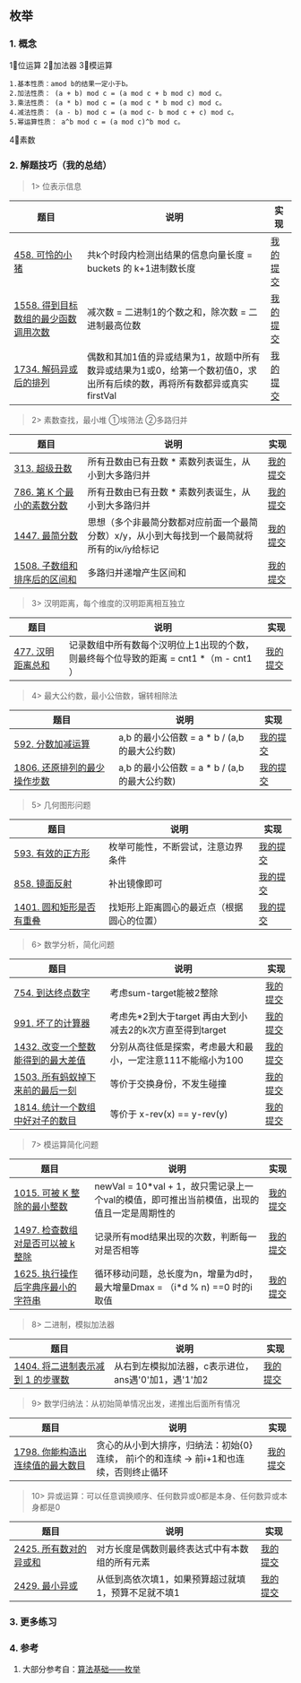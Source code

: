 ## 枚举

### 1. 概念
1⃣️位运算
2⃣️加法器
3⃣️模运算
```text
1.基本性质：amod b的结果一定小于b。
2.加法性质： (a + b) mod c = (a mod c + b mod c) mod c。
3.乘法性质： (a * b) mod c = (a mod c * b mod c) mod c。
4.减法性质： (a - b) mod c = (a mod c- b mod c + c) mod c。
5.幂运算性质： a^b mod c = (a mod c)^b mod c。
```
4⃣️素数 

### 2. 解题技巧（我的总结）

> 1> 位表示信息
> 
| 题目                                                                           | 说明                                                                 | 实现                                                                            |
|------------------------------------------------------------------------------|--------------------------------------------------------------------|-------------------------------------------------------------------------------|
| [458. 可怜的小猪](https://leetcode.cn/problems/poor-pigs/description/) | 共k个时段内检测出结果的信息向量长度 = buckets 的 k+1进制数长度                            | [我的提交](https://leetcode.cn/problems/poor-pigs/submissions/488982309/) |
| [1558. 得到目标数组的最少函数调用次数](https://leetcode.cn/problems/minimum-numbers-of-function-calls-to-make-target-array/description/) | 减次数 = 二进制1的个数之和，除次数 = 二进制最高位数                                      | [我的提交](https://leetcode.cn/problems/minimum-numbers-of-function-calls-to-make-target-array/solutions/403707/de-dao-mu-biao-shu-zu-de-zui-shao-han-shu-diao-y-2/) |
| [1734. 解码异或后的排列](https://leetcode.cn/problems/decode-xored-permutation/description/) | 偶数和其加1值的异或结果为1，故题中所有数异或结果为1或0，给第一个数初值0，求出所有后续的数，再将所有数都异或真实firstVal | [我的提交](https://leetcode.cn/problems/decode-xored-permutation/submissions/494590270/) |


> 2> 素数查找，最小堆
> ①埃筛法
> ②多路归并
>
| 题目                                                                 | 说明                                                   | 实现                                                                            |
|--------------------------------------------------------------------|------------------------------------------------------|-------------------------------------------------------------------------------|
| [313. 超级丑数](https://leetcode.cn/problems/super-ugly-number/description/) | 所有丑数由已有丑数 * 素数列表诞生，从小到大多路归并                          | [我的提交](https://leetcode.cn/problems/super-ugly-number/submissions/468697927/) |
| [786. 第 K 个最小的素数分数](https://leetcode.cn/problems/k-th-smallest-prime-fraction/) | 所有丑数由已有丑数 * 素数列表诞生，从小到大多路归并                          | [我的提交](https://leetcode.cn/problems/k-th-smallest-prime-fraction/submissions/468733547/) |
| [1447. 最简分数](https://leetcode.cn/problems/simplified-fractions/description/) | 思想（多个非最简分数都对应前面一个最简分数）x/y，从小到大每找到一个最简就将所有的i*x/i*y给标记 | [我的提交](https://leetcode.cn/problems/simplified-fractions/submissions/500359700/) |
| [1508. 子数组和排序后的区间和](https://leetcode.cn/problems/range-sum-of-sorted-subarray-sums/description/) | 多路归并递增产生区间和                                          | [我的提交](https://leetcode.cn/problems/range-sum-of-sorted-subarray-sums/submissions/468741186/) |

> 3> 汉明距离，每个维度的汉明距离相互独立
>
| 题目                                                                          | 说明                                                   | 实现                                                                            |
|-----------------------------------------------------------------------------|------------------------------------------------------|-------------------------------------------------------------------------------|
| [477. 汉明距离总和](https://leetcode.cn/problems/total-hamming-distance/description/) | 记录数组中所有数每个汉明位上1出现的个数，则最终每个位导致的距离 = cnt1 *（m - cnt1 ） | [我的提交](https://leetcode.cn/problems/poor-pigs/submissions/488982309/) |

> 4> 最大公约数，最小公倍数，辗转相除法
>
| 题目                                                                          | 说明                               | 实现                                                                            |
|-----------------------------------------------------------------------------|----------------------------------|-------------------------------------------------------------------------------|
| [592. 分数加减运算](https://leetcode.cn/problems/fraction-addition-and-subtraction/description/) | a,b 的最小公倍数 = a * b / (a,b的最大公约数) | [我的提交](https://leetcode.cn/problems/fraction-addition-and-subtraction/submissions/489696067/) |
| [1806. 还原排列的最少操作步数](https://leetcode.cn/problems/minimum-number-of-operations-to-reinitialize-a-permutation/description/) | a,b 的最小公倍数 = a * b / (a,b的最大公约数) | [我的提交](https://leetcode.cn/problems/minimum-number-of-operations-to-reinitialize-a-permutation/submissions/495170590/) |

> 5> 几何图形问题
>
| 题目                                                                         | 说明                    | 实现                                                                            |
|----------------------------------------------------------------------------|-----------------------|-------------------------------------------------------------------------------|
| [593. 有效的正方形](https://leetcode.cn/problems/valid-square/description/) | 枚举可能性，不断尝试，注意边界条件     | [我的提交](https://leetcode.cn/problems/valid-square/submissions/489702623/) |
| [858. 镜面反射](https://leetcode.cn/problems/mirror-reflection/) | 补出镜像即可                | [我的提交](https://leetcode.cn/problems/mirror-reflection/submissions/490986394/) |
| [1401. 圆和矩形是否有重叠](https://leetcode.cn/problems/circle-and-rectangle-overlapping/description/) | 找矩形上距离圆心的最近点（根据圆心的位置） | [我的提交](https://leetcode.cn/problems/circle-and-rectangle-overlapping/submissions/493163161/) |


> 6> 数学分析，简化问题
>
| 题目                                                                         | 说明                                    | 实现                                                                            |
|----------------------------------------------------------------------------|---------------------------------------|-------------------------------------------------------------------------------|
| [754. 到达终点数字](https://leetcode.cn/problems/reach-a-number/description/) | 考虑sum-target能被2整除                     | [我的提交](https://leetcode.cn/problems/reach-a-number/submissions/490423313/) |
| [991. 坏了的计算器](https://leetcode.cn/problems/broken-calculator/description/) | 考虑先*2到大于target 再由大到小减去2的k次方直至得到target | [我的提交](https://leetcode.cn/problems/broken-calculator/submissions/491418210/) |
| [1432. 改变一个整数能得到的最大差值](https://leetcode.cn/problems/max-difference-you-can-get-from-changing-an-integer/description/) | 分别从高往低是探索，考虑最大和最小，一定注意111不能缩小为100     | [我的提交](https://leetcode.cn/problems/max-difference-you-can-get-from-changing-an-integer/submissions/493357212/) |
| [1503. 所有蚂蚁掉下来前的最后一刻](https://leetcode.cn/problems/last-moment-before-all-ants-fall-out-of-a-plank/description/) | 等价于交换身份，不发生碰撞                         | [我的提交](https://leetcode.cn/problems/last-moment-before-all-ants-fall-out-of-a-plank/submissions/493627685/) |
| [1814. 统计一个数组中好对子的数目](https://leetcode.cn/problems/count-nice-pairs-in-an-array/description/) | 等价于 x-rev(x) == y-rev(y)              | [我的提交](https://leetcode.cn/problems/count-nice-pairs-in-an-array/submissions/495172572/) |


> 7> 模运算简化问题
>
| 题目                                                                         | 说明                                                       | 实现                                                                            |
|----------------------------------------------------------------------------|----------------------------------------------------------|-------------------------------------------------------------------------------|
| [1015. 可被 K 整除的最小整数](https://leetcode.cn/problems/smallest-integer-divisible-by-k/description/) | newVal = 10*val + 1，故只需记录上一个val的模值，即可推出当前模值，出现的值且一定是周期性的 | [我的提交](https://leetcode.cn/problems/smallest-integer-divisible-by-k/submissions/491568700/) |
| [1497. 检查数组对是否可以被 k 整除](https://leetcode.cn/problems/check-if-array-pairs-are-divisible-by-k/description/) | 记录所有mod结果出现的次数，判断每一对是否相等                                 | [我的提交](https://leetcode.cn/problems/check-if-array-pairs-are-divisible-by-k/submissions/493611446/) |
| [1625. 执行操作后字典序最小的字符串](https://leetcode.cn/problems/lexicographically-smallest-string-after-applying-operations/description/) | 循环移动问题，总长度为n，增量为d时，最大增量Dmax = （i*d % n) ==0 时的i取值        | [我的提交](https://leetcode.cn/problems/lexicographically-smallest-string-after-applying-operations/submissions/494147403/) |


> 8> 二进制，模拟加法器
>
| 题目                                                                         | 说明                               | 实现                                                                            |
|----------------------------------------------------------------------------|----------------------------------|-------------------------------------------------------------------------------|
| [1404. 将二进制表示减到 1 的步骤数](https://leetcode.cn/problems/number-of-steps-to-reduce-a-number-in-binary-representation-to-one/description/) | 从右到左模拟加法器，c表示进位，ans遇'0'加1，遇'1'加2 | [我的提交](https://leetcode.cn/problems/number-of-steps-to-reduce-a-number-in-binary-representation-to-one/submissions/493169292/) |

> 9> 数学归纳法：从初始简单情况出发，递推出后面所有情况
>
| 题目                                                              | 说明                                                | 实现                                                                            |
|-----------------------------------------------------------------|---------------------------------------------------|-------------------------------------------------------------------------------|
| [1798. 你能构造出连续值的最大数目](https://leetcode.cn/problems/maximum-number-of-consecutive-values-you-can-make/description/) | 贪心的从小到大排序，归纳法：初始{0}连续， 前i个的和连续 -> 前i+1和也连续，否则终止循环 | [我的提交](https://leetcode.cn/problems/maximum-number-of-consecutive-values-you-can-make/submissions/495128436/) |

> 10> 异或运算：可以任意调换顺序、任何数异或0都是本身、任何数异或本身都是0
>
| 题目                                                         | 说明                          | 实现                                                                            |
|------------------------------------------------------------|-----------------------------|-------------------------------------------------------------------------------|
| [2425. 所有数对的异或和](https://leetcode.cn/problems/bitwise-xor-of-all-pairings/description/) | 对方长度是偶数则最终表达式中有本数组的所有元素     | [我的提交](https://leetcode.cn/problems/bitwise-xor-of-all-pairings/submissions/500083980/) |
| [2429. 最小异或](https://leetcode.cn/problems/minimize-xor/description/) | 从低到高依次填1，如果预算超过就填1，预算不足就不填1 | [我的提交](https://leetcode.cn/problems/minimize-xor/submissions/500106752/) |


### 3. 更多练习


### 4. 参考
1. 大部分参考自：[算法基础——枚举](https://blog.csdn.net/weixin_45652283/article/details/131244459?utm_medium=distribute.pc_relevant.none-task-blog-2~default~baidujs_baidulandingword~default-1-131244459-blog-129442726.235^v38^pc_relevant_sort_base3&spm=1001.2101.3001.4242.2&utm_relevant_index=4) 